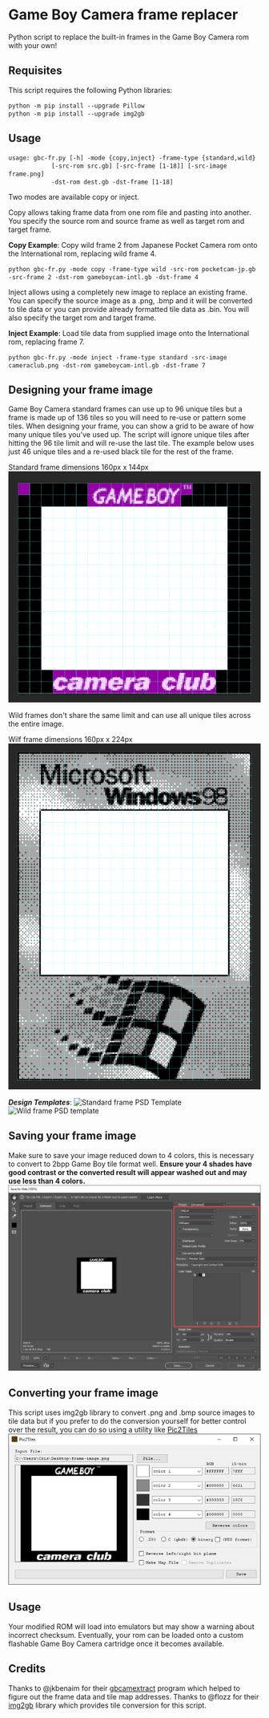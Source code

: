 # Game Boy Camera frame replacer

Python script to replace the built-in frames in the Game Boy Camera rom with your own!

## Requisites
This script requires the following Python libraries:
```
python -m pip install --upgrade Pillow
python -m pip install --upgrade img2gb
```
## Usage
```
usage: gbc-fr.py [-h] -mode {copy,inject} -frame-type {standard,wild}
			[-src-rom src.gb] [-src-frame [1-18]] [-src-image frame.png]
			-dst-rom dest.gb -dst-frame [1-18]
```

Two modes are available copy or inject.

Copy allows taking frame data from one rom file and pasting into another. You specify the source rom and source frame as well as target rom and target frame.

**Copy Example**: Copy wild frame 2 from Japanese Pocket Camera rom onto the International rom, replacing wild frame 4.
```
python gbc-fr.py -mode copy -frame-type wild -src-rom pocketcam-jp.gb -src-frame 2 -dst-rom gameboycam-intl.gb -dst-frame 4
```

Inject allows using a completely new image to replace an existing frame. You can specify the source image as a .png, .bmp and it will be converted to tile data or you can provide already formatted tile data as .bin. You will also specify the target rom and target frame.

**Inject Example**: Load tile data from supplied image onto the International rom, replacing frame 7.
```
python gbc-fr.py -mode inject -frame-type standard -src-image cameraclub.png -dst-rom gameboycam-intl.gb -dst-frame 7
```

## Designing your frame image
Game Boy Camera standard frames can use up to 96 unique tiles but a frame is made up of 136 tiles so you will need to re-use or pattern some tiles. When designing your frame, you can show a grid to be aware of how many unique tiles you've used up. The script will ignore unique tiles after hitting the 96 tile limit and will re-use the last tile. The example below uses just 46 unique tiles and a re-used black tile for the rest of the frame.

Standard frame dimensions 160px x 144px
![Designing with grid](docs/frame-unique-tiles.png)

Wild frames don't share the same limit and can use all unique tiles across the entire image.

Wilf frame dimensions 160px x 224px
![Wild frame example](docs/wild-frame.png)

***Design Templates***:
![Standard frame PSD Template](docs/standard-frame-template.psd)
![Wild frame PSD template](docs/wild-frame-template.psd)

## Saving your frame image
Make sure to save your image reduced down to 4 colors, this is necessary to convert to 2bpp Game Boy tile format well. **Ensure your 4 shades have good contrast or the converted result will appear washed out and may use less than 4 colors.**
![Reduced color png](docs/reduced-colors.png)

## Converting your frame image
This script uses img2gb library to convert .png and .bmp source images to tile data but if you prefer to do the conversion yourself for better control over the result, you can do so using a utility like [Pic2Tiles](http://www.budmelvin.com/dev/index.html)
![Pic2Tiles](docs/pic2tiles.png)

## Usage
Your modified ROM will load into emulators but may show a warning about incorrect checksum. Eventually, your rom can be loaded onto a custom flashable Game Boy Camera cartridge once it becomes available.

## Credits
Thanks to @jkbenaim for their [gbcamextract](https://github.com/jkbenaim/gbcamextract) program which helped to figure out the frame data and tile map addresses.
Thanks to @flozz for their [img2gb](https://github.com/flozz/img2gb) library which provides tile conversion for this script.